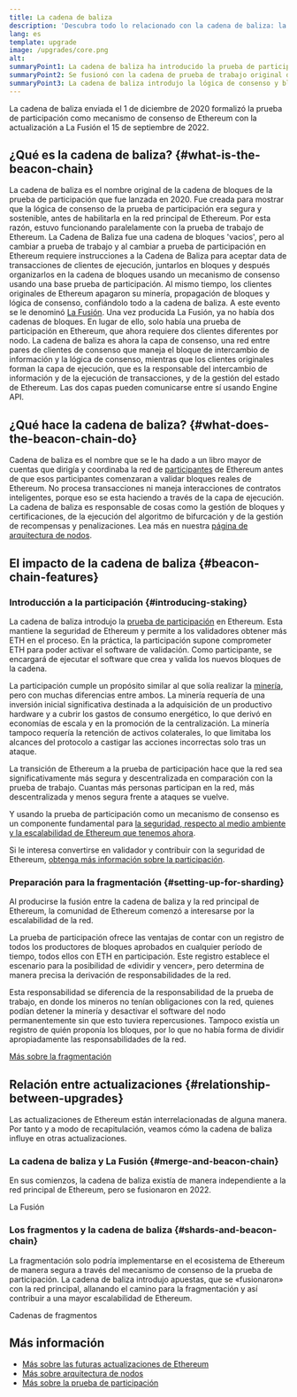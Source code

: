 ```yaml
---
title: La cadena de baliza
description: 'Descubra todo lo relacionado con la cadena de baliza: la actualización que introdujo la prueba de participación en Ethereum.'
lang: es
template: upgrade
image: /upgrades/core.png
alt: 
summaryPoint1: La cadena de baliza ha introducido la prueba de participación en el ecosistema de Ethereum.
summaryPoint2: Se fusionó con la cadena de prueba de trabajo original de Ethereum en septiembre de 2022.
summaryPoint3: La cadena de baliza introdujo la lógica de consenso y bloqueó el protocolo de cotilleo que ahora asegura Ethereum.
---
```


<UpgradeStatus isShipped dateKey="page-upgrades:page-upgrades-beacon-date">
  La cadena de baliza enviada el 1 de diciembre de 2020 formalizó la prueba de participación como mecanismo de consenso de Ethereum con la actualización a La Fusión el 15 de septiembre de 2022.
</UpgradeStatus>

## ¿Qué es la cadena de baliza? \{#what-is-the-beacon-chain}

La cadena de baliza es el nombre original de la cadena de bloques de la prueba de participación que fue lanzada en 2020. Fue creada para mostrar que la lógica de consenso de la prueba de participación era segura y sostenible, antes de habilitarla en la red principal de Ethereum. Por esta razón, estuvo funcionando paralelamente con la prueba de trabajo de Ethereum. La Cadena de Baliza fue una cadena de bloques 'vacios', pero al cambiar a prueba de trabajo y al cambiar a prueba de participación en Ethereum requiere instrucciones a la Cadena de Baliza para aceptar data de transacciones de clientes de ejecución, juntarlos en bloques y después organizarlos en la cadena de bloques usando un mecanismo de consenso usando una base prueba de participación. Al mismo tiempo, los clientes originales de Ethereum apagaron su minería, propagación de bloques y lógica de consenso, confiándolo todo a la cadena de baliza. A este evento se le denominó [La Fusión](/roadmap/merge/). Una vez producida La Fusión, ya no había dos cadenas de bloques. En lugar de ello, solo había una prueba de participación en Ethereum, que ahora requiere dos clientes diferentes por nodo. La cadena de baliza es ahora la capa de consenso, una red entre pares de clientes de consenso que maneja el bloque de intercambio de información y la lógica de consenso, mientras que los clientes originales forman la capa de ejecución, que es la responsable del intercambio de información y de la ejecución de transacciones, y de la gestión del estado de Ethereum. Las dos capas pueden comunicarse entre sí usando Engine API.

## ¿Qué hace la cadena de baliza? \{#what-does-the-beacon-chain-do}

Cadena de baliza es el nombre que se le ha dado a un libro mayor de cuentas que dirigía y coordinaba la red de [participantes](/staking/) de Ethereum antes de que esos participantes comenzaran a validar bloques reales de Ethereum. No procesa transacciones ni maneja interacciones de contratos inteligentes, porque eso se esta haciendo a través de la capa de ejecución. La cadena de baliza es responsable de cosas como la gestión de bloques y certificaciones, de la ejecución del algoritmo de bifurcación y de la gestión de recompensas y penalizaciones. Lea más en nuestra [página de arquitectura de nodos](/developers/docs/nodes-and-clients/node-architecture/#node-comparison).

## El impacto de la cadena de baliza \{#beacon-chain-features}

### Introducción a la participación \{#introducing-staking}

La cadena de baliza introdujo la [prueba de participación](/developers/docs/consensus-mechanisms/pos/) en Ethereum. Esta mantiene la seguridad de Ethereum y permite a los validadores obtener más ETH en el proceso. En la práctica, la participación supone comprometer ETH para poder activar el software de validación. Como participante, se encargará de ejecutar el software que crea y valida los nuevos bloques de la cadena.

La participación cumple un propósito similar al que solía realizar la [minería](/developers/docs/mining/), pero con muchas diferencias entre ambos. La minería requería de una inversión inicial significativa destinada a la adquisición de un productivo hardware y a cubrir los gastos de consumo energético, lo que derivó en economías de escala y en la promoción de la centralización. La minería tampoco requería la retención de activos colaterales, lo que limitaba los alcances del protocolo a castigar las acciones incorrectas solo tras un ataque.

La transición de Ethereum a la prueba de participación hace que la red sea significativamente más segura y descentralizada en comparación con la prueba de trabajo. Cuantas más personas participan en la red, más descentralizada y menos segura frente a ataques se vuelve.

Y usando la prueba de participación como un mecanismo de consenso es un componente fundamental para [la seguridad, respecto al medio ambiente y la escalabilidad de Ethereum que tenemos ahora](/roadmap/vision/).

<InfoBanner emoji=":money_bag:">
  Si le interesa convertirse en validador y contribuir con la seguridad de Ethereum, <a href="/staking/"> obtenga más información sobre la participación</a>.
</InfoBanner>

### Preparación para la fragmentación \{#setting-up-for-sharding}

Al producirse la fusión entre la cadena de baliza y la red principal de Ethereum, la comunidad de Ethereum comenzó a interesarse por la escalabilidad de la red.

La prueba de participación ofrece las ventajas de contar con un registro de todos los productores de bloques aprobados en cualquier período de tiempo, todos ellos con ETH en participación. Este registro establece el escenario para la posibilidad de «dividir y vencer», pero determina de manera precisa la derivación de responsabilidades de la red.

Esta responsabilidad se diferencia de la responsabilidad de la prueba de trabajo, en donde los mineros no tenían obligaciones con la red, quienes podían detener la minería y desactivar el software del nodo permanentemente sin que esto tuviera repercusiones. Tampoco existía un registro de quién proponía los bloques, por lo que no había forma de dividir apropiadamente las responsabilidades de la red.

[Más sobre la fragmentación](/roadmap/danksharding/)

## Relación entre actualizaciones \{#relationship-between-upgrades}

Las actualizaciones de Ethereum están interrelacionadas de alguna manera. Por tanto y a modo de recapitulación, veamos cómo la cadena de baliza influye en otras actualizaciones.

### La cadena de baliza y La Fusión \{#merge-and-beacon-chain}

En sus comienzos, la cadena de baliza existía de manera independiente a la red principal de Ethereum, pero se fusionaron en 2022.

<ButtonLink to="/roadmap/merge/">
  La Fusión
</ButtonLink>

### Los fragmentos y la cadena de baliza \{#shards-and-beacon-chain}

La fragmentación solo podría implementarse en el ecosistema de Ethereum de manera segura a través del mecanismo de consenso de la prueba de participación. La cadena de baliza introdujo apuestas, que se «fusionaron» con la red principal, allanando el camino para la fragmentación y así contribuir a una mayor escalabilidad de Ethereum.

<ButtonLink to="/roadmap/danksharding/">
  Cadenas de fragmentos
</ButtonLink>

## Más información

- [Más sobre las futuras actualizaciones de Ethereum](/roadmap/vision)
- [Más sobre arquitectura de nodos](/developers/docs/nodes-and-clients/node-architecture)
- [Más sobre la prueba de participación](/developers/docs/consensus-mechanisms/pos)
